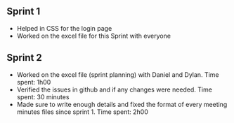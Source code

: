## Sprint 1
- Helped in CSS for the login page
- Worked on the excel file for this Sprint with everyone 

## Sprint 2
- Worked on the excel file (sprint planning) with Daniel and Dylan. Time spent: 1h00 
- Verified the issues in github and if any changes were needed. Time spent: 30 minutes
- Made sure to write enough details and fixed the format of every meeting minutes files since sprint 1. Time spent: 2h00 
